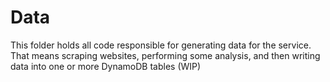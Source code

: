 # Data
This folder holds all code responsible for generating data for the service. That means scraping websites, performing some analysis, and then writing data into one or more DynamoDB tables (WIP)